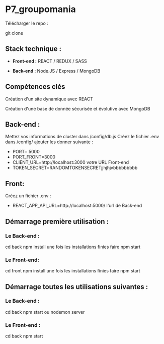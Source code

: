 # P7_groupomania


Télécharger le repo :

git clone 


## Stack technique : 

- **Front-end :** REACT / REDUX / SASS

- **Back-end :** Node.JS / Express / MongoDB

## Compétences clés 

Création d'un site  dynamique avec REACT

Création d'une base de donnée sécurisée et évolutive avec MongoDB


## Back-end :
Mettez vos informations de cluster dans /config/db.js
Créez le fichier .env dans /config/ ajouter les donner suivante :
- PORT=  5000
- PORT_FRONT=3000
- CLIENT_URL=http://localhost:3000 votre URL Front-end
- TOKEN_SECRET=RANDOMTOKENSECRETjjhjhjvbbbbbbbbb 

## Front:
Créez un fichier .env :
- REACT_APP_API_URL=http://localhost:5000/ l'url de Back-end



## Démarrage première utilisation :
### Le Back-end :
cd back
npm install 
une fois les installations finies faire npm start

### Le Front-end: 
cd front
npm install 
une fois les installations finies faire npm start

## Démarrage toutes les utilisations suivantes :

### Le Back-end : 
cd back 
npm start ou nodemon server

### Le Front-end : 
cd back
npm start


